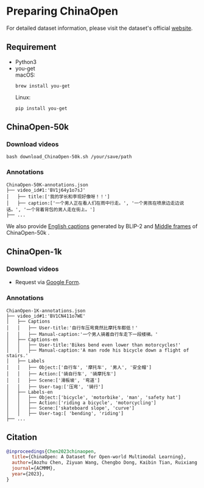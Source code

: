 # Preparing ChinaOpen


For detailed dataset information, please visit the dataset's official [website](https://ruc-aimc-lab.github.io/ChinaOpen/).  

## Requirement
- Python3  
- you-get  
  macOS:  
  ```shell
  brew install you-get
  ```
  Linux:  
  ```shell
  pip install you-get
  ```

##  ChinaOpen-50k
### Download videos
```shell
bash download_ChinaOpen-50k.sh /your/save/path
```
### Annotations
```
ChinaOpen-50K-annotations.json
├── video_id#1:'BV1j64y1o7sJ'
│   ├── title:['我的学长和李现好像呀！！']
│   ├── caption:['一个男人正在看人们在雨中行走。', '一个男孩在喷泉边走边说话。', '一个背着背包的男人走在街上。']
├── ...
```
We also provide [English captions](https://pan.baidu.com/s/1ZWdEA9-uT5AyHfbF6iq-tw?pwd=4q5s) generated by BLIP-2 and [Middle frames](https://pan.baidu.com/s/1VutB6VybNXNpSJY28-k9xw?pwd=p3bw) of ChinaOpen-50k .

## ChinaOpen-1k
### Download videos
- Request via [Google Form](https://docs.google.com/forms/d/e/1FAIpQLSfjA9fv6dYafonAhJkUIL0y9Em9NFZztpTu-Xe_LXmkerHVYQ/viewform).
  
### Annotations
```
ChianOpen-1K-annotations.json
├── video_id#1:'BV1CN411o7WE'
│   ├── Captions
│   │   ├── User-title:'自行车压弯竟然比摩托车都低！'
│   │   ├── Manual-caption:'一个男人骑着自行车走下一段楼梯。'
│   ├── Captions-en
│   │   ├── User-title:'Bikes bend even lower than motorcycles!'
│   │   ├── Manual-caption:'A man rode his bicycle down a flight of stairs.'
│   ├── Labels
│   │   ├── Object:['自行车', '摩托车', '男人', '安全帽']
│   │   ├── Action:['骑自行车', '骑摩托车']
│   │   ├── Scene:['滑板坡', '弯道']
│   │   ├── User-tag:['压弯', '骑行']
│   ├── Labels-en
│   │   ├── Object:['bicycle', 'motorbike', 'man', 'safety hat']
│   │   ├── Action:['riding a bicycle', 'motorcycling']
│   │   ├── Scene:['skateboard slope', 'curve']
│   │   ├── User-tag:[ 'bending', 'riding']
├── ...
```

## Citation

<!-- [DATASET] -->

```BibTeX
@inproceedings{Chen2023chinaopen,
  title={ChinaOpen: A Dataset for Open-world Multimodal Learning},
  author={Aozhu Chen, Ziyuan Wang, Chengbo Dong, Kaibin Tian, Ruixiang Zhao, Xun Liang, Zhanhui Kang, Xirong Li},
  journal={ACMMM},
  year={2023},
}
```
